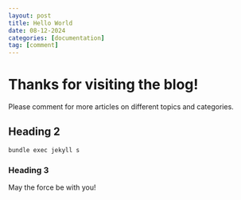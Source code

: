 ```yaml
---
layout: post
title: Hello World
date: 08-12-2024
categories: [documentation]
tag: [comment]
---
```


# Thanks for visiting the blog!

Please comment for more articles on different topics and categories.

## Heading 2

```console
bundle exec jekyll s
```

### Heading 3

May the force be with you!